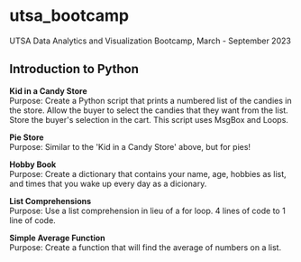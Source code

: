 # utsa_bootcamp
UTSA Data Analytics and Visualization Bootcamp, March - September 2023

## Introduction to Python

**Kid in a Candy Store** <br>
Purpose: Create a Python script that prints a numbered list of the candies in the store. Allow the buyer to select the candies that they want from the list. Store the buyer's selection in the cart. This script uses MsgBox and Loops.

**Pie Store** <br>
Purpose: Similar to the 'Kid in a Candy Store' above, but for pies!

**Hobby Book** <br>
Purpose: Create a dictionary that contains your name, age, hobbies as list, and times that you wake up every day as a dicionary. 

**List Comprehensions** <br>
Purpose: Use a list comprehension in lieu of a for loop. 4 lines of code to 1 line of code.

**Simple Average Function** <br>
Purpose: Create a function that will find the average of numbers on a list.
